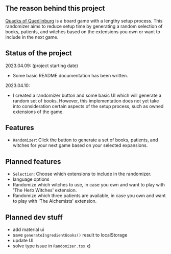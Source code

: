 ## The reason behind this project
[Quacks of Quedlinburg](https://boardgamegeek.com/boardgame/244521/quacks-quedlinburg) is a board game with a lengthy setup process. This randomizer aims to reduce setup time
by generating a random selection of books, patients, and witches based on the extensions you own or want to 
include in the next game.

## Status of the project

2023.04.09: (project starting date)
- Some basic README documentation has been written.

2023.04.10:
- I created a randomizer button and some basic UI which will generate a random set of books. 
However, this implementation does not yet take into consideration certain aspects of the setup process,
such as owned extensions of the game.

## Features
- `Randomizer`: Click the button to generate a set of books, patients, and witches for your next game based on 
your selected expansions.

## Planned features
- `Selection`: Choose which extensions to include in the randomizer.
- language options
- Randomize which witches to use, in case you own and want to play with 'The Herb Witches' extension.
- Randomize which three patients are available, in case you own and want to play with 'The Alchemists' extension.

## Planned dev stuff
- add material ui
- save `generateIngredientBooks()` result to localStorage
- update UI
- solve type issue in `Randomizer.tsx` x)
